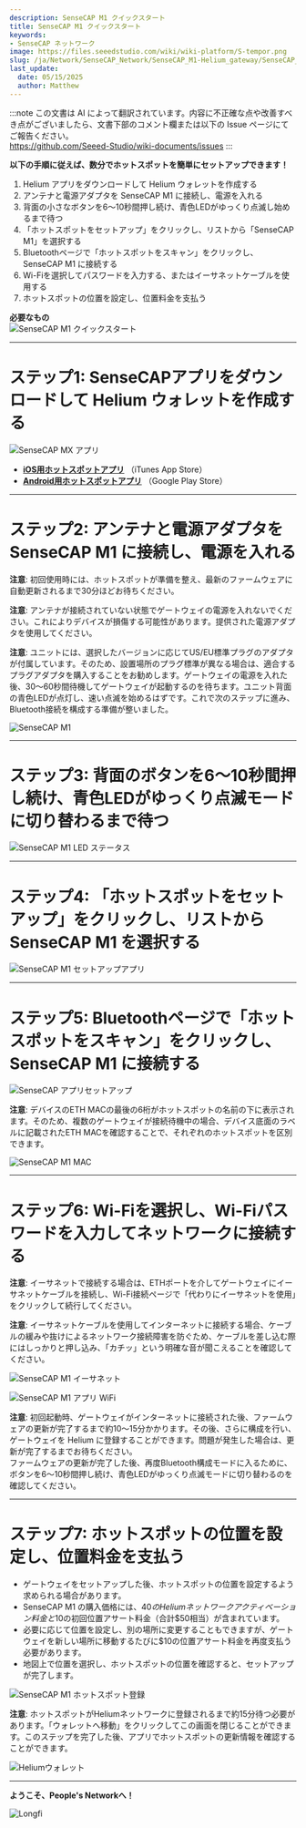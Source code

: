 ```yaml
---
description: SenseCAP M1 クイックスタート
title: SenseCAP M1 クイックスタート
keywords:
- SenseCAP ネットワーク
image: https://files.seeedstudio.com/wiki/wiki-platform/S-tempor.png
slug: /ja/Network/SenseCAP_Network/SenseCAP_M1-Helium_gateway/SenseCAP_M1_Quick_Start
last_update:
  date: 05/15/2025
  author: Matthew
---
```

:::note
この文書は AI によって翻訳されています。内容に不正確な点や改善すべき点がございましたら、文書下部のコメント欄または以下の Issue ページにてご報告ください。  
https://github.com/Seeed-Studio/wiki-documents/issues
:::

**以下の手順に従えば、数分でホットスポットを簡単にセットアップできます！**

1. Helium アプリをダウンロードして Helium ウォレットを作成する
2. アンテナと電源アダプタを SenseCAP M1 に接続し、電源を入れる
3. 背面の小さなボタンを6～10秒間押し続け、青色LEDがゆっくり点滅し始めるまで待つ
4. 「ホットスポットをセットアップ」をクリックし、リストから「SenseCAP M1」を選択する
5. Bluetoothページで「ホットスポットをスキャン」をクリックし、SenseCAP M1 に接続する
6. Wi-Fiを選択してパスワードを入力する、またはイーサネットケーブルを使用する
7. ホットスポットの位置を設定し、位置料金を支払う

**必要なもの**  
![SenseCAP M1 クイックスタート](https://www.sensecapmx.com/wp-content/uploads/2022/06/what-youll-need.webp)

* * *

**ステップ1: SenseCAPアプリをダウンロードして Helium ウォレットを作成する**
================================================================

![SenseCAP MX アプリ](https://www.sensecapmx.com/wp-content/uploads/2022/06/sensecapmx-app.png)

*   [**iOS用ホットスポットアプリ**](https://apps.apple.com/us/app/sensecap-hotspot/id1600051150) （iTunes App Store）
*   [**Android用ホットスポットアプリ**](https://play.google.com/store/apps/details?id=com.sensecapmx.hotspot) （Google Play Store）

* * *

**ステップ2: アンテナと電源アダプタを SenseCAP M1 に接続し、電源を入れる**
==========================================================================================

**注意**: 初回使用時には、ホットスポットが準備を整え、最新のファームウェアに自動更新されるまで30分ほどお待ちください。

**注意**: アンテナが接続されていない状態でゲートウェイの電源を入れないでください。これによりデバイスが損傷する可能性があります。提供された電源アダプタを使用してください。

**注意**: ユニットには、選択したバージョンに応じてUS/EU標準プラグのアダプタが付属しています。そのため、設置場所のプラグ標準が異なる場合は、適合するプラグアダプタを購入することをお勧めします。ゲートウェイの電源を入れた後、30～60秒間待機してゲートウェイが起動するのを待ちます。ユニット背面の青色LEDが点灯し、速い点滅を始めるはずです。これで次のステップに進み、Bluetooth接続を構成する準備が整いました。

![SenseCAP M1](https://www.sensecapmx.com/wp-content/uploads/2022/06/hotspot-1.webp)

* * *

**ステップ3: 背面のボタンを6～10秒間押し続け、青色LEDがゆっくり点滅モードに切り替わるまで待つ**
======================================================================================================

![SenseCAP M1 LED ステータス](https://www.sensecapmx.com/wp-content/uploads/2022/06/LED-status-1.webp)

* * *

**ステップ4: 「ホットスポットをセットアップ」をクリックし、リストから SenseCAP M1 を選択する**
========================================================================

![SenseCAP M1 セットアップアプリ](https://www.sensecapmx.com/wp-content/uploads/2022/06/helium-app-sensecap-m1.png)

* * *

**ステップ5: Bluetoothページで「ホットスポットをスキャン」をクリックし、SenseCAP M1 に接続する**
================================================================================================

![SenseCAP アプリセットアップ](https://www.sensecapmx.com/wp-content/uploads/2022/06/app-steps.png)

**注意**: デバイスのETH MACの最後の6桁がホットスポットの名前の下に表示されます。そのため、複数のゲートウェイが接続待機中の場合、デバイス底面のラベルに記載されたETH MACを確認することで、それぞれのホットスポットを区別できます。

![SenseCAP M1 MAC](https://www.sensecapmx.com/wp-content/uploads/2022/06/sensecap-m1-mac-labels.webp)

* * *

**ステップ6: Wi-Fiを選択し、Wi-Fiパスワードを入力してネットワークに接続する**
==================================================================================

**注意**: イーサネットで接続する場合は、ETHポートを介してゲートウェイにイーサネットケーブルを接続し、Wi-Fi接続ページで「代わりにイーサネットを使用」をクリックして続行してください。

**注意**: イーサネットケーブルを使用してインターネットに接続する場合、ケーブルの緩みや抜けによるネットワーク接続障害を防ぐため、ケーブルを差し込む際にはしっかりと押し込み、「カチッ」という明確な音が聞こえることを確認してください。

![SenseCAP M1 イーサネット](https://www.sensecapmx.com/wp-content/uploads/2022/06/sensecap-m1-ethernet.webp)

![SenseCAP M1 アプリ WiFi](https://www.sensecapmx.com/wp-content/uploads/2022/06/helium-app-wifi-eth.png)

**注意**: 初回起動時、ゲートウェイがインターネットに接続された後、ファームウェアの更新が完了するまで約10～15分かかります。その後、さらに構成を行い、ゲートウェイを Helium に登録することができます。問題が発生した場合は、更新が完了するまでお待ちください。  
ファームウェアの更新が完了した後、再度Bluetooth構成モードに入るために、ボタンを6～10秒間押し続け、青色LEDがゆっくり点滅モードに切り替わるのを確認してください。

* * *

**ステップ7: ホットスポットの位置を設定し、位置料金を支払う**
=====================================================

*   ゲートウェイをセットアップした後、ホットスポットの位置を設定するよう求められる場合があります。
*   SenseCAP M1 の購入価格には、$40のHeliumネットワークアクティベーション料金と$10の初回位置アサート料金（合計$50相当）が含まれています。
*   必要に応じて位置を設定し、別の場所に変更することもできますが、ゲートウェイを新しい場所に移動するたびに$10の位置アサート料金を再度支払う必要があります。
*   地図上で位置を選択し、ホットスポットの位置を確認すると、セットアップが完了します。

![SenseCAP M1 ホットスポット登録](https://www.sensecapmx.com/wp-content/uploads/2022/06/register-hotspot.png)

**注意**: ホットスポットがHeliumネットワークに登録されるまで約15分待つ必要があります。「ウォレットへ移動」をクリックしてこの画面を閉じることができます。このステップを完了した後、アプリでホットスポットの更新情報を確認することができます。

![Heliumウォレット](https://www.sensecapmx.com/wp-content/uploads/2022/06/helium-wallet.png)

* * *

**ようこそ、People's Networkへ！**

![Longfi](https://www.sensecapmx.com/wp-content/uploads/2022/06/longfi.webp)